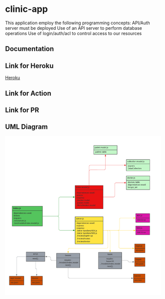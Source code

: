 # clinic-app

This application employ the following programming concepts: API/Auth server must be deployed Use of an API server to perform database operations Use of login/auth/acl to control access to our resources

## Documentation

## Link for Heroku

[Heroku](https://bahaa-ibraheem-auth-server.herokuapp.com/)

## Link for Action

## Link for PR

## UML Diagram

![UML](<./asset/UML%20class%20(5).png>)
